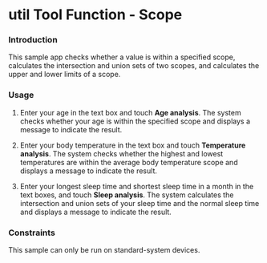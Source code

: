 # util Tool Function - Scope

### Introduction

This sample app checks whether a value is within a specified scope, calculates the intersection and union sets of two scopes, and calculates the upper and lower limits of a scope.

### Usage

1. Enter your age in the text box and touch **Age analysis**. The system checks whether your age is within the specified scope and displays a message to indicate the result.

2. Enter your body temperature in the text box and touch **Temperature analysis**. The system checks whether the highest and lowest temperatures are within the average body temperature scope and displays a message to indicate the result.

3. Enter your longest sleep time and shortest sleep time in a month in the text boxes, and touch **Sleep analysis**. The system calculates the intersection and union sets of your sleep time and the normal sleep time and displays a message to indicate the result.

### Constraints

This sample can only be run on standard-system devices.
